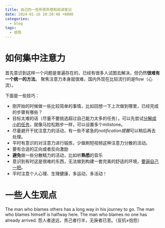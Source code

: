 ```yaml
---
title: 自己的一些所思所想和阅读笔记
date: 2024-01-16 10:20:48 +8000
categories:
  - blog
tags:
  - 感悟
---
```

# 如何集中注意力
首先意识到这样一个问题是普遍存在的，已经有很多人试图去解决，但仍然**很难有一个统一的方法**。
聚焦注意力本身就很难，国内外现在比较流行的是flow（心流）。

下面是一些技巧：
- 刚开始的时候做一些比较简单的事情，比如回想一下上次做到哪里，已经完成的步骤有哪些？
- 目标太难的话（尽量不要挑选超过自己能力太多的任务），可以先尝试<u>分解成小的任务</u>，就像马拉松跑步一样，可以设置多个milistone。
- 尽量避开干扰注意力的活动，有一些不紧急的*notification提醒*可以稍后再去处理。
- 平时有意识的对注意力进行锻炼，少做刷短视频这种注意力分散的活动。
- 要有合适的正向或者反向激励
- **避免**做一些分散精力的活动，比如听**熟悉**的音乐
- 意识到有时这是很难的东西，无法做到构建一套完美的舒适的环境，<u>要逼自己一把</u>。
- 平时注意个人心理、生理健康，多运动，多活动！




# 一些人生观点
The man who blames others has a long way in his journey to go. The man who blames himself is halfway here. The man who blames no one has already arrived.
怨人者途远，责己者行半，无戾者已至。（反抗≠抱怨）


